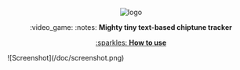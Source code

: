 <p align="center">
  <img src="https://i.ibb.co/5Y93XtX/logo.png" alt="logo">
</p>
<p align="center">:video_game: :notes: <b>Mighty tiny text-based chiptune tracker</b></p>

<p align="center"><a href="https://github.com/vacavaca/cid/blob/master/doc/MANUAL"> :sparkles: <b>How to use</b></a></p>
![Screenshot](/doc/screenshot.png)

